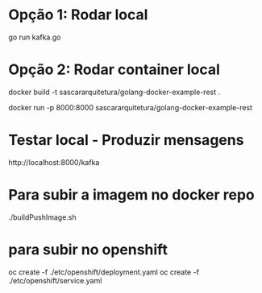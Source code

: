# Opção 1: Rodar local
go run kafka.go

# Opção 2: Rodar container local
docker build -t sascararquitetura/golang-docker-example-rest .

docker run -p 8000:8000 sascararquitetura/golang-docker-example-rest

# Testar local - Produzir mensagens
http://localhost:8000/kafka

# Para subir a imagem no docker repo
./buildPushImage.sh

# para subir no openshift
oc create -f ./etc/openshift/deployment.yaml
oc create -f ./etc/openshift/service.yaml